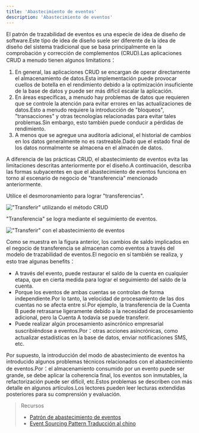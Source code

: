 ```yaml
---
title: 'Abastecimiento de eventos'
description: 'Abastecimiento de eventos'
---
```


El patrón de trazabilidad de eventos es una especie de idea de diseño de software.Este tipo de idea de diseño suele ser diferente de la idea de diseño del sistema tradicional que se basa principalmente en la comprobación y corrección de complementos (CRUD).Las aplicaciones CRUD a menudo tienen algunos limitations：

1. En general, las aplicaciones CRUD se encargan de operar directamente el almacenamiento de datos.Esta implementación puede provocar cuellos de botella en el rendimiento debido a la optimización insuficiente de la base de datos y puede ser más difícil escalar la aplicación.
2. En áreas específicas, a menudo hay problemas de datos que requieren que se controle la atención para evitar errores en las actualizaciones de datos.Esto a menudo requiere la introducción de "bloqueos", "transacciones" y otras tecnologías relacionadas para evitar tales problemas.Sin embargo, esto también puede conducir a pérdidas de rendimiento.
3. A menos que se agregue una auditoría adicional, el historial de cambios en los datos generalmente no es rastreable.Dado que el estado final de los datos normalmente se almacena en el almacén de datos.

A diferencia de las prácticas CRUD, el abastecimiento de eventos evita las limitaciones descritas anteriormente por el diseño.A continuación, describa las formas subyacentes en que el abastecimiento de eventos funciona en torno al escenario de negocio de "transferencia" mencionado anteriormente.

Utilice el desmoronamiento para lograr "transferencias".

!["Transferir" utilizando el método CRUD](/images/20190226-006.gif)

"Transferencia" se logra mediante el seguimiento de eventos.

!["Transferir" con el abastecimiento de eventos](/images/20190227-001.gif)

Como se muestra en la figura anterior, los cambios de saldo implicados en el negocio de transferencia se almacenan como eventos a través del modelo de trazabilidad de eventos.El negocio en sí también se realiza, y esto trae algunas benefits：

- A través del evento, puede restaurar el saldo de la cuenta en cualquier etapa, que en cierta medida para lograr el seguimiento del saldo de la cuenta.
- Porque los eventos de ambas cuentas se controlan de forma independiente.Por lo tanto, la velocidad de procesamiento de las dos cuentas no se afecta entre sí.Por ejemplo, la transferencia de la Cuenta B puede retrasarse ligeramente debido a la necesidad de procesamiento adicional, pero la Cuenta A todavía se puede transferir.
- Puede realizar algún procesamiento asincrónico empresarial suscribiéndose a eventos.Por：otras acciones asincrónicas, como actualizar estadísticas en la base de datos, enviar notificaciones SMS, etc.

Por supuesto, la introducción del modo de abastecimiento de eventos ha introducido algunos problemas técnicos relacionados con el abastecimiento de eventos.Por：el almacenamiento consumido por un evento puede ser grande, se debe aplicar la coherencia final, los eventos son inmutables, la refactorización puede ser difícil, etc.Estos problemas se describen con más detalle en algunos artículos.Los lectores pueden leer lecturas extendidas posteriores para su comprensión y evaluación.

> Recursos
> 
> - [Patrón de abastecimiento de eventos](https://docs.microsoft.com/en-us/previous-versions/msp-n-p/dn589792%28v%3dpandp.10%29)
> - [Event Sourcing Pattern Traducción al chino](https://www.infoq.cn/article/event-sourcing)
